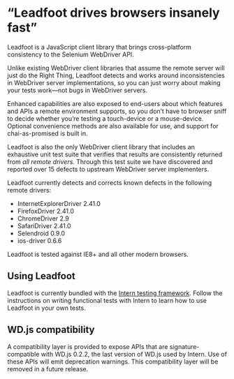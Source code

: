 # “Leadfoot drives browsers insanely fast”

Leadfoot is a JavaScript client library that brings cross-platform consistency to the Selenium WebDriver API.

Unlike existing WebDriver client libraries that assume the remote server will just do the Right Thing, Leadfoot detects
and works around inconsistencies in WebDriver server implementations, so you can just worry about making your tests
work—not bugs in WebDriver servers.

Enhanced capabilities are also exposed to end-users about which features and APIs a remote environment supports, so
you don’t have to browser sniff to decide whether you’re testing a touch-device or a mouse-device. Optional convenience
methods are also available for use, and support for chai-as-promised is built in.

Leadfoot is also the only WebDriver client library that includes an exhaustive unit test suite that verifies that
results are consistently returned from *all remote drivers*. Through this test suite we have discovered and reported
over 15 defects to upstream WebDriver server implementers.

Leadfoot currently detects and corrects known defects in the following remote drivers:

* InternetExplorerDriver 2.41.0
* FirefoxDriver 2.41.0
* ChromeDriver 2.9
* SafariDriver 2.41.0
* Selendroid 0.9.0
* ios-driver 0.6.6

Leadfoot is tested against IE8+ and all other modern browsers.

## Using Leadfoot

Leadfoot is currently bundled with the [Intern testing framework](http://theintern.io). Follow the instructions on
writing functional tests with Intern to learn how to use Leadfoot in your own tests.

## WD.js compatibility

A compatibility layer is provided to expose APIs that are signature-compatible with WD.js 0.2.2, the last version of
WD.js used by Intern. Use of these APIs will emit deprecation warnings. This compatibility layer will be removed in a
future release.
